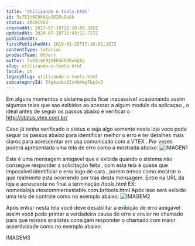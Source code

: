 ```yaml
---
title: 'Utilizando o tools.html'
id: 5s7E1t0C6kASoSK2UcOo8k
status: ARCHIVED
createdAt: 2017-07-10T22:10:00.326Z
updatedAt: 2020-07-28T15:43:22.727Z
publishedAt: 
firstPublishedAt: 2019-01-25T17:16:01.157Z
contentType: tutorial
productTeam: Others
author: 5V92cmF9jG8KG600EwUgEg
slug: utilizando-o-tools-html
locale: pt
legacySlug: utilizando-o-tools-html
subcategoryId: 54gbzsku02c4bKmgFbp3v3
---
```


Em alguns momentos o sistema pode ficar inacessível ocasionando assim algumas telas que sao exibidos ao acessar a algum modulo da aplicaçao , o ideal antes de seguir os passos abaixo é verificar o : http://status.vtex.com.br/


Caso já tenha verificado o status e seja algo somente nesta loja voce pode seguir os passos abaixo para identificar melhor o erro e ter detalhes mais claros para acrescentar em usa comunicaáo com a VTEX .
Por vezes poderá apresentada uma tela de erro como a mostrada abaixo:
![IMAGEN1](//images.contentful.com/alneenqid6w5/69e3CvUZi08eyIYCcMKySu/de3d8e24d7e9da57ec26f92e7172e68d/IMAGEN1.png)

Este é uma mensagem amigável  que é exibida quando o sistema não consegue responder a solicitação feita , com esta tela é quase que impossível identificar o erro logo de cara , porem temos como mostrar o que realmente esta ocorrendo por trás desta  mensagem.
Entre na URL da loja e acrescente no final a terminação /tools.html 
EX: nomedaloja.vtexcommercestable.com.br/tools.html
Após isso  será exibido uma tela de controle  como no exemplo abaixo:
![IMAGEM2](//images.contentful.com/alneenqid6w5/PASltgiJwWAaWc8cCisaQ/469fba8aa9c5686ef25918fc677043a6/IMAGEM2.png)

Após entrar nesta tela você deve desabilitar a exibição de erro amigável  assim você pode printar a verdadeira causa do erro e enviar no chamado para que nossos analistas consigam responder o chamado com maior assertividade como no exemplo abaixo:

IMAGEM3

